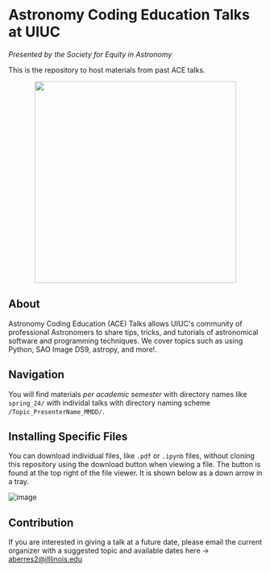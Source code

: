 # Astronomy Coding Education Talks at UIUC
*Presented by the Society for Equity in Astronomy*

This is the repository to host materials from past ACE talks.

<center><img src="https://github.com/berres2002/ACE_talks/assets/48331027/e8aa6504-a5a0-4da7-b4a5-a5ce70164389" width="400"></center>


## About
Astronomy Coding Education (ACE) Talks allows UIUC's community of professional Astronomers to share tips, tricks, and tutorials of astronomical software and programming techniques. We cover topics such as using Python, SAO Image DS9, astropy, and more!. 

## Navigation
You will find materials *per academic semester* with directory names like `spring_24/` with individal talks with directory naming scheme `/Topic_PresenterName_MMDD/`. 

## Installing Specific Files

You can download individual files, like `.pdf` or `.ipynb` files, without cloning this repository using the download button when viewing a file. The button is found at the top right of the file viewer. It is shown below as a down arrow in a tray.

![image](https://github.com/berres2002/ACE_talks/assets/48331027/7f7d50fb-d05e-4902-85d5-7f486c73c911)

## Contribution
If you are interested in giving a talk at a future date, please email the current organizer with a suggested topic and available dates here -> [aberres2@illlinois.edu](mailto:aberres2@illinois.edu)

